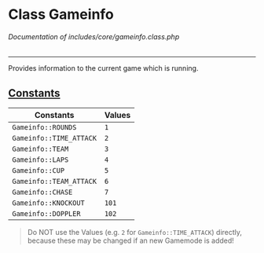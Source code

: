 # Class Gameinfo
###### Documentation of includes/core/gameinfo.class.php


***


Provides information to the current game which is running.



## [Constants](_#Constants)


| Constants								| Values
|-----------------------------------------------------------------------|-------
| `Gameinfo::ROUNDS`							| `1`
| `Gameinfo::TIME_ATTACK`						| `2`
| `Gameinfo::TEAM`							| `3`
| `Gameinfo::LAPS`							| `4`
| `Gameinfo::CUP`							| `5`
| `Gameinfo::TEAM_ATTACK`						| `6`
| `Gameinfo::CHASE`							| `7`
| `Gameinfo::KNOCKOUT`							| `101`
| `Gameinfo::DOPPLER`							| `102`

> Do NOT use the Values (e.g. `2` for `Gameinfo::TIME_ATTACK`) directly, because these may be changed if an new Gamemode is added!
